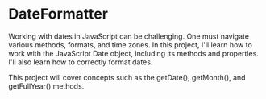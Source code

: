 # DateFormatter

Working with dates in JavaScript can be challenging. One must navigate various methods, formats, and time zones. In this project, I'll learn how to work with the JavaScript Date object, including its methods and properties. I'll also learn how to correctly format dates.

This project will cover concepts such as the getDate(), getMonth(), and getFullYear() methods.
